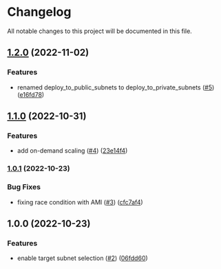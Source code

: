 # Changelog

All notable changes to this project will be documented in this file.

## [1.2.0](https://github.com/atanaspam/terraform-code-server-aws/compare/v1.1.0...v1.2.0) (2022-11-02)


### Features

* renamed deploy_to_public_subnets to deploy_to_private_subnets ([#5](https://github.com/atanaspam/terraform-code-server-aws/issues/5)) ([e16fd78](https://github.com/atanaspam/terraform-code-server-aws/commit/e16fd786bfaaf5f27a23be0cc3d27143fdb6bc31))

## [1.1.0](https://github.com/atanaspam/terraform-code-server-aws/compare/v1.0.1...v1.1.0) (2022-10-31)


### Features

* add on-demand scaling ([#4](https://github.com/atanaspam/terraform-code-server-aws/issues/4)) ([23e14f4](https://github.com/atanaspam/terraform-code-server-aws/commit/23e14f470cf672b2427a8548333ea22580cb275f))

### [1.0.1](https://github.com/atanaspam/terraform-code-server-aws/compare/v1.0.0...v1.0.1) (2022-10-23)


### Bug Fixes

* fixing race condition with AMI ([#3](https://github.com/atanaspam/terraform-code-server-aws/issues/3)) ([cfc7af4](https://github.com/atanaspam/terraform-code-server-aws/commit/cfc7af42bf82bd9ab600e879d38ff94af71af7a6))

## 1.0.0 (2022-10-23)


### Features

* enable target subnet selection ([#2](https://github.com/atanaspam/terraform-code-server-aws/issues/2)) ([06fdd60](https://github.com/atanaspam/terraform-code-server-aws/commit/06fdd6038229e86ef47484e3bcd81ee00f726ef2))
